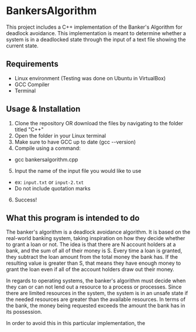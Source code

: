 # BankersAlgorithm

This project includes a C++ implementation of the Banker's Algorithm for deadlock avoidance. This implementation is meant to determine whether a system is in a deadlocked state through the input of a text file showing the current state.

## Requirements
- Linux environment (Testing was done on Ubuntu in VirtualBox)
- GCC Compiler
- Terminal

## Usage & Installation

1. Clone the repository OR download the files by navigating to the folder titled "C++"
2. Open the folder in your Linux terminal
3. Make sure to have GCC up to date (gcc --version)
4. Compile using a command:
  - gcc bankersalgorithm.cpp
5. Input the name of the input file you would like to use
  - ex: `input.txt` or `input-2.txt`
  - Do not include quotation marks
6. Success!

## What this program is intended to do
The banker's algorithm is a deadlock avoidance algorithm. It is based on the real-world banking system, taking inspiration on how they decide whether to grant a loan or not. The idea is that there are N account holders at a bank, and the sum of all of their money is S. Every time a loan is granted, they subtract the loan amount from the total money the bank has. If the resulting value is greater than S, that means they have enough money to grant the loan even if all of the account holders draw out their money.

In regards to operating systems, the banker's algorithm must decide when they can or can not lend out a resource to a process or processes. Since there are limited resources in the system, the system is in an unsafe state if the needed resources are greater than the available resources. In terms of the bank, the money being requested exceeds the amount the bank has in its possession.

In order to avoid this in this particular implementation, the 
